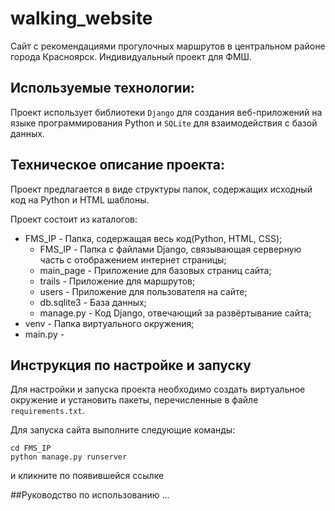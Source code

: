 # walking_website
Сайт с рекомендациями прогулочных маршрутов в центральном районе города Красноярск. Индивидуальный проект для ФМШ.

## Используемые технологии:
Проект использует библиотеки `Django` для создания веб-приложений на языке программирования Python и `SQLite` для взаимодействия с базой данных.

## Техническое описание проекта:
Проект предлагается в виде структуры папок, содержащих исходный код на Python и HTML шаблоны.

Проект состоит из каталогов:

* FMS_IP - Папка, содержащая весь код(Python, HTML, CSS);
  * FMS_IP - Папка с файлами Django, связывающая серверную часть с отображением интернет страницы;
  * main_page - Приложение для базовых страниц сайта;
  * trails - Приложение для маршрутов;
  * users - Приложение для пользователя на сайте;
  * db.sqlite3 - База данных;
  * manage.py - Код Django, отвечающий за развёртывание сайта;
* venv - Папка виртуального окружения;
* main.py - 

## Инструкция по настройке и запуску
Для настройки и запуска проекта необходимо создать виртуальное окружение и установить пакеты, перечисленные в файле `requirements.txt`.

Для запуска сайта выполните следующие команды:
```shell
cd FMS_IP
python manage.py runserver
```
и кликните по появившейся ссылке

##Руководство по использованию
...
